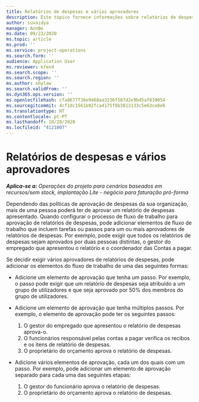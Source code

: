 ```yaml
---
title: Relatórios de despesas e vários aprovadores
description: Este tópico fornece informações sobre relatórios de despesas que requerem aprovação por mais de uma pessoa.
author: suvaidya
manager: AnnBe
ms.date: 09/23/2020
ms.topic: article
ms.prod: ''
ms.service: project-operations
ms.search.form: ''
audience: Application User
ms.reviewer: kfend
ms.search.scope: ''
ms.search.region: ''
ms.author: shylaw
ms.search.validFrom: ''
ms.dyn365.ops.version: ''
ms.openlocfilehash: cfa8677f38e9468aa3236f587d2e9bd5af839054
ms.sourcegitcommit: 4cf1dc1561b92fca4175f0b3813133c5e63ce8e6
ms.translationtype: HT
ms.contentlocale: pt-PT
ms.lasthandoff: 10/28/2020
ms.locfileid: "4121007"
---
```

# <a name="expense-reports-and-multiple-approvers"></a>Relatórios de despesas e vários aprovadores

_**Aplica-se a:** Operações do projeto para cenários baseados em recursos/sem stock, implantação Lite - negócio para faturação pró-forma_

Dependendo das políticas de aprovação de despesas da sua organização, mais de uma pessoa poderá ter de aprovar um relatório de despesas apresentado. Quando configurar o processo de fluxo de trabalho para aprovação de relatórios de despesas, pode adicionar elementos de fluxo de trabalho que incluem tarefas ou passos para um ou mais aprovadores de relatórios de despesas. Por exemplo, pode exigir que todos os relatórios de despesas sejam aprovados por duas pessoas distintas, o gestor do empregado que apresentou o relatório e o coordenador das Contas a pagar.

Se decidir exigir vários aprovadores de relatórios de despesas, pode adicionar os elementos do fluxo de trabalho de uma das seguintes formas:

- Adicione um elemento de aprovação que tenha um passo. Por exemplo, o passo pode exigir que um relatório de despesas seja atribuído a um grupo de utilizadores e que seja aprovado por 50% dos membros do grupo de utilizadores.
- Adicione um elemento de aprovação que tenha múltiplos passos. Por exemplo, o elemento de aprovação pode ter os seguintes passos:

    1. O gestor do empregado que apresentou o relatório de despesas aprova-o.
    2. O funcionários responsável pelas contas a pagar verifica os recibos e os itens de relatório de despesas.
    3. O proprietário do orçamento aprova o relatório de despesas.

- Adicione vários elementos de aprovação, cada um dos quais com um passo. Por exemplo, pode adicionar um elemento de aprovação separado para cada uma das seguintes etapas:

    1. O gestor do funcionário aprova o relatório de despesas.
    2. O proprietário do orçamento aprova o relatório de despesas.
